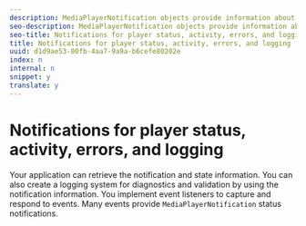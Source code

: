 ```yaml
---
description: MediaPlayerNotification objects provide information about changes in player state, warnings, and errors. Errors that stop the playback of the video also cause a change in the state of the player.
seo-description: MediaPlayerNotification objects provide information about changes in player state, warnings, and errors. Errors that stop the playback of the video also cause a change in the state of the player.
seo-title: Notifications for player status, activity, errors, and logging
title: Notifications for player status, activity, errors, and logging
uuid: d1d9ae53-80fb-4aa7-9a9a-b6cefe80202e
index: n
internal: n
snippet: y
translate: y
---
```


# Notifications for player status, activity, errors, and logging

Your application can retrieve the notification and state information. You can also create a logging system for diagnostics and validation by using the notification information.
You implement event listeners to capture and respond to events. Many events provide `MediaPlayerNotification` status notifications. 
